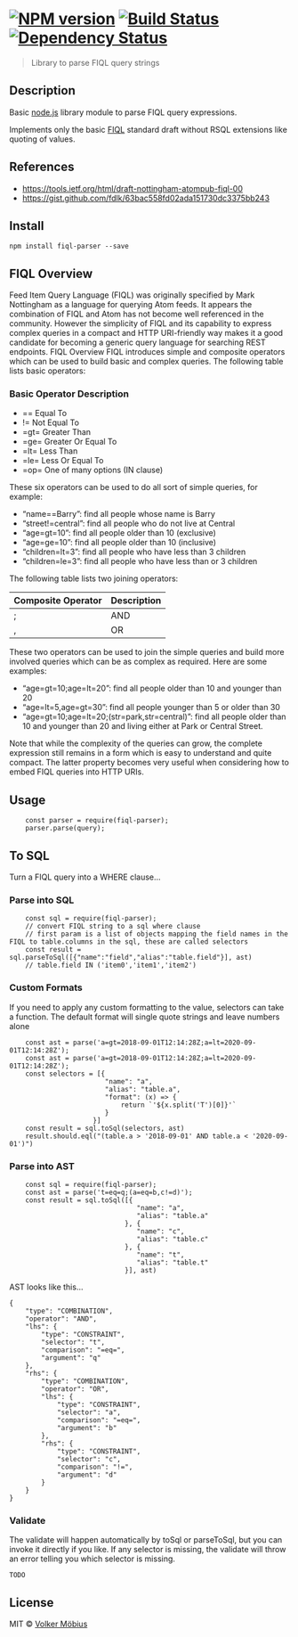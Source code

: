#  [![NPM version][npm-image]][npm-url] [![Build Status][travis-image]][travis-url] [![Dependency Status][daviddm-url]][daviddm-image]

> Library to parse FIQL query strings

## Description

Basic [node.js] library module to parse FIQL query expressions.

Implements only the basic [FIQL] standard draft without RSQL extensions like quoting of values.

## References

* https://tools.ietf.org/html/draft-nottingham-atompub-fiql-00
* https://gist.github.com/fdlk/63bac558fd02ada151730dc3375bb243

## Install

	npm install fiql-parser --save
	
## FIQL Overview


Feed Item Query Language (FIQL) was originally specified by Mark Nottingham as a language for querying Atom feeds. It appears the combination of FIQL and Atom has not become well referenced in the community. However the simplicity of FIQL and its capability to express complex queries in a compact and HTTP URI-friendly way makes it a good candidate for becoming a generic query language for searching REST endpoints.
FIQL Overview
FIQL introduces simple and composite operators which can be used to build basic and complex queries. The following table lists basic operators:

### Basic Operator	Description
- ==	Equal To
- !=	Not Equal To
- =gt=	Greater Than
- =ge=	Greater Or Equal To
- =lt=	Less Than
- =le=	Less Or Equal To 
- =op=	One of many options (IN clause) 

These six operators can be used to do all sort of simple queries, for example:
- “name==Barry”: find all people whose name is Barry
- “street!=central”: find all people who do not live at Central
- “age=gt=10”: find all people older than 10 (exclusive)
- “age=ge=10”: find all people older than 10 (inclusive)
- “children=lt=3”: find all people who have less than 3 children
- “children=le=3”: find all people who have less than or 3 children

The following table lists two joining operators:

| Composite Operator  | Description|
| ------------- | ------------- |
| ;  | AND |
| ,  | OR |



These two operators can be used to join the simple queries and build more involved queries which can be as complex as required. Here are some examples:
- “age=gt=10;age=lt=20”: find all people older than 10 and younger than 20
- “age=lt=5,age=gt=30”: find all people younger than 5 or older than 30
- “age=gt=10;age=lt=20;(str=park,str=central)”: find all people older than 10 and younger than 20 and living either at Park or Central Street.

Note that while the complexity of the queries can grow, the complete expression still remains in a form which is easy to understand and quite compact. The latter property becomes very useful when considering how to embed FIQL queries into HTTP URIs. 
	
## Usage
```
	const parser = require(fiql-parser);
	parser.parse(query);
```
	
## To SQL

Turn a FIQL query into a WHERE clause...

### Parse into SQL

```
    const sql = require(fiql-parser);
    // convert FIQL string to a sql where clause
    // first param is a list of objects mapping the field names in the FIQL to table.columns in the sql, these are called selectors
    const result = sql.parseToSql([{"name":"field","alias":"table.field"}], ast)
    // table.field IN ('item0','item1','item2')
```

### Custom Formats

If you need to apply any custom formatting to the value, selectors can take a function.
The default format will single quote strings and leave numbers alone

```
    const ast = parse('a=gt=2018-09-01T12:14:28Z;a=lt=2020-09-01T12:14:28Z');
    const ast = parse('a=gt=2018-09-01T12:14:28Z;a=lt=2020-09-01T12:14:28Z');
    const selectors = [{
                     	"name": "a",
                     	"alias": "table.a",
                     	"format": (x) => {
                     		return `'${x.split('T')[0]}'`
                     	}
                     }]
    const result = sql.toSql(selectors, ast)
    result.should.eql("(table.a > '2018-09-01' AND table.a < '2020-09-01')")
```

### Parse into AST

```
    const sql = require(fiql-parser);
    const ast = parse('t=eq=q;(a=eq=b,c!=d)');
    const result = sql.toSql([{
                             	"name": "a",
                             	"alias": "table.a"
                             }, {
                             	"name": "c",
                             	"alias": "table.c"
                             }, {
                             	"name": "t",
                             	"alias": "table.t"
                             }], ast)
```

AST looks like this...

```
{
	"type": "COMBINATION",
	"operator": "AND",
	"lhs": {
		"type": "CONSTRAINT",
		"selector": "t",
		"comparison": "=eq=",
		"argument": "q"
	},
	"rhs": {
		"type": "COMBINATION",
		"operator": "OR",
		"lhs": {
			"type": "CONSTRAINT",
			"selector": "a",
			"comparison": "=eq=",
			"argument": "b"
		},
		"rhs": {
			"type": "CONSTRAINT",
			"selector": "c",
			"comparison": "!=",
			"argument": "d"
		}
	}
}    
```

### Validate

The validate will happen automatically by toSql or parseToSql, but you can invoke it
directly if you like.  If any selector is missing, the validate will throw an error telling
you which selector is missing.

```
TODO
```    	
    

## License

MIT © [Volker Möbius]()

[npm-url]: https://npmjs.org/package/fiql-parser
[npm-image]: https://badge.fury.io/js/fiql-parser.svg
[travis-url]: https://travis-ci.org/vmoebius/node-fiql-parser
[travis-image]: https://travis-ci.org/vmoebius/node-fiql-parser.svg?branch=master
[daviddm-url]: https://david-dm.org/vmoebius/node-fiql-parser.svg?theme=shields.io
[daviddm-image]: https://david-dm.org/vmoebius/node-fiql-parser
[node.js]: https://nodejs.org
[FIQL]: https://tools.ietf.org/html/draft-nottingham-atompub-fiql-00
